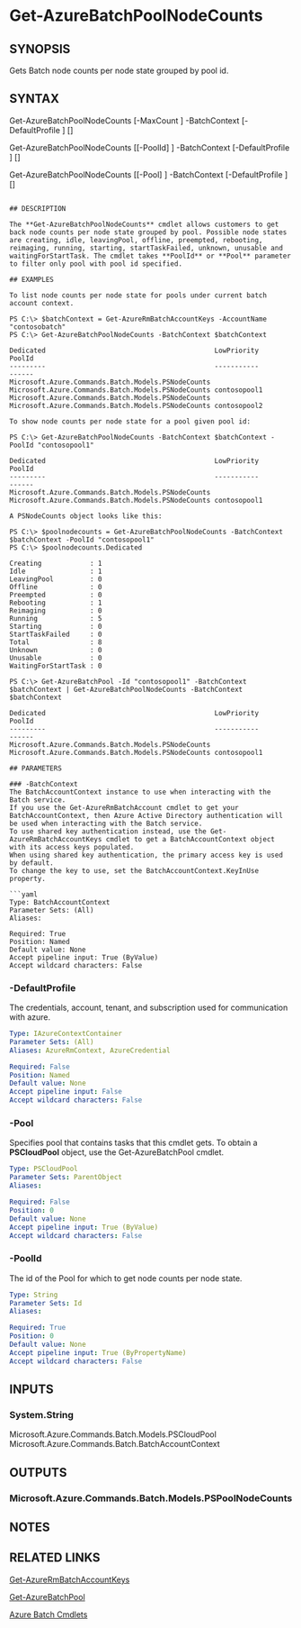 ﻿---
external help file: Microsoft.Azure.Commands.Batch.dll-Help.xml
online version: https://docs.microsoft.com/en-us/powershell/module/azurerm.batch/get-azurebatchpoolnodecounts
schema: 2.0.0
---

# Get-AzureBatchPoolNodeCounts

## SYNOPSIS
Gets Batch node counts per node state grouped by pool id. 

## SYNTAX

Get-AzureBatchPoolNodeCounts
   [-MaxCount <Int32>]
   -BatchContext <BatchAccountContext>
   [-DefaultProfile <IAzureContextContainer>]
   [<CommonParameters>]

Get-AzureBatchPoolNodeCounts
   [[-PoolId] <String>]
   -BatchContext <BatchAccountContext>
   [-DefaultProfile <IAzureContextContainer>]
   [<CommonParameters>]

Get-AzureBatchPoolNodeCounts
   [[-Pool] <PSCloudPool>]
   -BatchContext <BatchAccountContext>
   [-DefaultProfile <IAzureContextContainer>]
   [<CommonParameters>]

```

## DESCRIPTION

The **Get-AzureBatchPoolNodeCounts** cmdlet allows customers to get back node counts per node state grouped by pool. Possible node states are creating, idle, leavingPool, offline, preempted, rebooting, reimaging, running, starting, startTaskFailed, unknown, unusable and waitingForStartTask. The cmdlet takes **PoolId** or **Pool** parameter to filter only pool with pool id specified. 

## EXAMPLES

To list node counts per node state for pools under current batch account context.

PS C:\> $batchContext = Get-AzureRmBatchAccountKeys -AccountName "contosobatch"
PS C:\> Get-AzureBatchPoolNodeCounts -BatchContext $batchContext

Dedicated                                          LowPriority                                        PoolId
---------                                          -----------                                        ------
Microsoft.Azure.Commands.Batch.Models.PSNodeCounts Microsoft.Azure.Commands.Batch.Models.PSNodeCounts contosopool1
Microsoft.Azure.Commands.Batch.Models.PSNodeCounts Microsoft.Azure.Commands.Batch.Models.PSNodeCounts contosopool2

To show node counts per node state for a pool given pool id:

PS C:\> Get-AzureBatchPoolNodeCounts -BatchContext $batchContext -PoolId "contosopool1"

Dedicated                                          LowPriority                                        PoolId
---------                                          -----------                                        ------
Microsoft.Azure.Commands.Batch.Models.PSNodeCounts Microsoft.Azure.Commands.Batch.Models.PSNodeCounts contosopool1

A PSNodeCounts object looks like this:

PS C:\> $poolnodecounts = Get-AzureBatchPoolNodeCounts -BatchContext $batchContext -PoolId "contosopool1"
PS C:\> $poolnodecounts.Dedicated

Creating            : 1
Idle                : 1
LeavingPool         : 0
Offline             : 0
Preempted           : 0
Rebooting           : 1
Reimaging           : 0
Running             : 5
Starting            : 0
StartTaskFailed     : 0
Total               : 8
Unknown             : 0
Unusable            : 0
WaitingForStartTask : 0

PS C:\> Get-AzureBatchPool -Id "contosopool1" -BatchContext $batchContext | Get-AzureBatchPoolNodeCounts -BatchContext $batchContext

Dedicated                                          LowPriority                                        PoolId
---------                                          -----------                                        ------
Microsoft.Azure.Commands.Batch.Models.PSNodeCounts Microsoft.Azure.Commands.Batch.Models.PSNodeCounts contosopool1

## PARAMETERS

### -BatchContext
The BatchAccountContext instance to use when interacting with the Batch service.
If you use the Get-AzureRmBatchAccount cmdlet to get your BatchAccountContext, then Azure Active Directory authentication will be used when interacting with the Batch service.
To use shared key authentication instead, use the Get-AzureRmBatchAccountKeys cmdlet to get a BatchAccountContext object with its access keys populated.
When using shared key authentication, the primary access key is used by default.
To change the key to use, set the BatchAccountContext.KeyInUse property.

```yaml
Type: BatchAccountContext
Parameter Sets: (All)
Aliases: 

Required: True
Position: Named
Default value: None
Accept pipeline input: True (ByValue)
Accept wildcard characters: False
```

### -DefaultProfile
The credentials, account, tenant, and subscription used for communication with azure.

```yaml
Type: IAzureContextContainer
Parameter Sets: (All)
Aliases: AzureRmContext, AzureCredential

Required: False
Position: Named
Default value: None
Accept pipeline input: False
Accept wildcard characters: False
```

### -Pool
Specifies pool that contains tasks that this cmdlet gets.
To obtain a **PSCloudPool** object, use the Get-AzureBatchPool cmdlet.

```yaml
Type: PSCloudPool
Parameter Sets: ParentObject
Aliases: 

Required: False
Position: 0
Default value: None
Accept pipeline input: True (ByValue)
Accept wildcard characters: False
```

### -PoolId
The id of the Pool for which to get node counts per node state.

```yaml
Type: String
Parameter Sets: Id
Aliases: 

Required: True
Position: 0
Default value: None
Accept pipeline input: True (ByPropertyName)
Accept wildcard characters: False
```

## INPUTS

### System.String
Microsoft.Azure.Commands.Batch.Models.PSCloudPool
Microsoft.Azure.Commands.Batch.BatchAccountContext


## OUTPUTS
### Microsoft.Azure.Commands.Batch.Models.PSPoolNodeCounts


## NOTES

## RELATED LINKS

[Get-AzureRmBatchAccountKeys](./Get-AzureRmBatchAccountKeys.md)

[Get-AzureBatchPool](./Get-AzureBatchPool.md)

[Azure Batch Cmdlets](./AzureRM.Batch.md)
